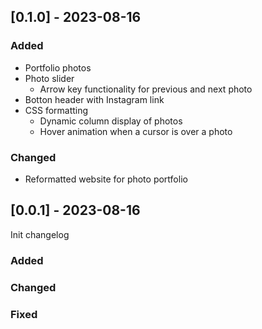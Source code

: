 ## [0.1.0] - 2023-08-16

### Added

- Portfolio photos
- Photo slider
  - Arrow key functionality for previous and next photo
- Botton header with Instagram link
- CSS formatting
  - Dynamic column display of photos
  - Hover animation when a cursor is over a photo

### Changed

- Reformatted website for photo portfolio

## [0.0.1] - 2023-08-16

Init changelog

### Added

### Changed

### Fixed
